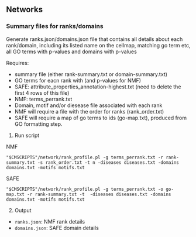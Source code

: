 ## Networks

### Summary files for ranks/domains

Generate ranks.json/domains.json file that contains all details about each rank/domain, including its listed name on the cellmap, matching go term etc, all GO terms with p-values and domains with p-values

Requires:
* summary file (either rank-summary.txt or domain-summary.txt)
* GO terms for eacn rank with (and p-values for NMF)
 * SAFE: attribute_properties_annotation-highest.txt (need to delete the first 4 rows of this file)
 * NMF: terms_perrank.txt
* Domain, motif and/or diesease file associated with each rank
* NMF will require a file with the order for ranks (rank_order.txt)
* SAFE will require a map of go terms to ids (go-map.txt), produced from GO formatting step.

1. Run script

NMF
```
"$CMSCRIPTS"/network/rank_profile.pl -g terms_perrank.txt -r rank-summary.txt -s rank_order.txt -t n -diseases diseases.txt -domains domains.txt -motifs motifs.txt
```

SAFE
```
"$CMSCRIPTS"/network/rank_profile.pl -g terms_perrank.txt -o go-map.txt -r rank-summary.txt -t  -diseases diseases.txt -domains domains.txt -motifs motifs.txt
```

2. Output
* `ranks.json`: NMF rank details
* `domains.json`: SAFE domain details
